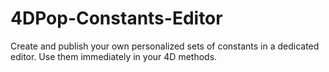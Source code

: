 # 4DPop-Constants-Editor
Create and publish your own personalized sets of constants in a dedicated editor. Use them immediately in your 4D methods.
